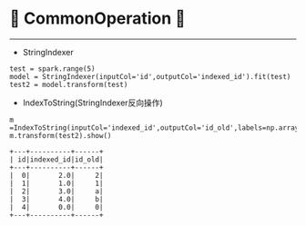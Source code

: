 # :rocket: CommonOperation :facepunch:
---
- StringIndexer
```
test = spark.range(5)
model = StringIndexer(inputCol='id',outputCol='indexed_id').fit(test)
test2 = model.transform(test)
```
- IndexToString(StringIndexer反向操作)
```
m =IndexToString(inputCol='indexed_id',outputCol='id_old',labels=np.array(['0','1','2','a','b']))
m.transform(test2).show()
```
```
+---+----------+------+
| id|indexed_id|id_old|
+---+----------+------+
|  0|       2.0|     2|
|  1|       1.0|     1|
|  2|       3.0|     a|
|  3|       4.0|     b|
|  4|       0.0|     0|
+---+----------+------+
```
